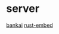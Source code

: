 # server

[bankai](https://github.com/choojs/bankai)
[rust-embed](https://github.com/pyrossh/rust-embed)
